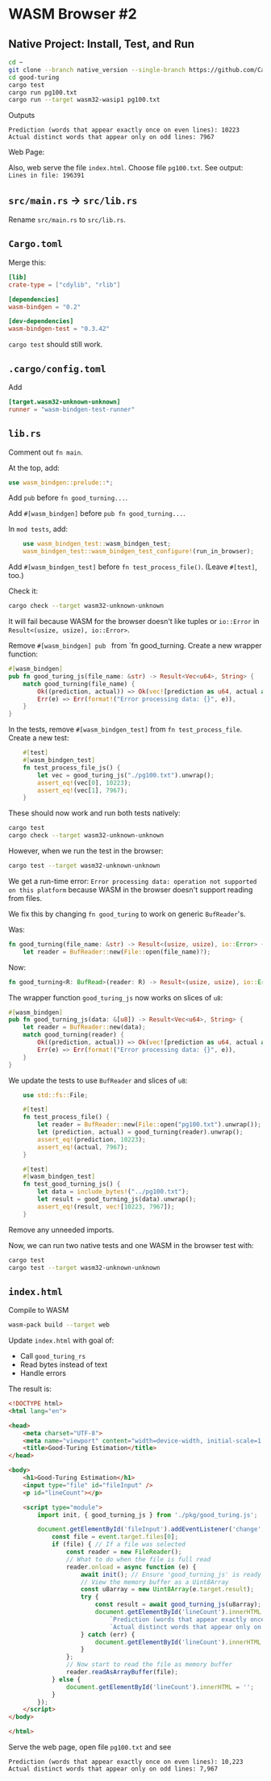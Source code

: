 # WASM Browser #2

## Native Project: Install, Test, and Run

```bash
cd ~
git clone --branch native_version --single-branch https://github.com/CarlKCarlK/rustconf24-good-turing.git good-turing
cd good-turing
cargo test
cargo run pg100.txt
cargo run --target wasm32-wasip1 pg100.txt
```

Outputs

```text
Prediction (words that appear exactly once on even lines): 10223
Actual distinct words that appear only on odd lines: 7967
```

Web Page:

Also, web serve the file `index.html`. Choose file `pg100.txt`. See output: `Lines in file: 196391`

## `src/main.rs` → `src/lib.rs`

Rename `src/main.rs` to `src/lib.rs`.

## `Cargo.toml`

Merge this:

```toml
[lib]
crate-type = ["cdylib", "rlib"]

[dependencies]
wasm-bindgen = "0.2"

[dev-dependencies]
wasm-bindgen-test = "0.3.42"
```

`cargo test` should still work.

## `.cargo/config.toml`

Add

```toml
[target.wasm32-unknown-unknown]
runner = "wasm-bindgen-test-runner"
```


## `lib.rs`

Comment out `fn main`.

At the top, add:

```rust
use wasm_bindgen::prelude::*;
```

Add `pub` before `fn good_turning...`.

Add `#[wasm_bindgen]` before `pub fn good_turning...`.

In `mod tests`, add:

```rust
    use wasm_bindgen_test::wasm_bindgen_test;
    wasm_bindgen_test::wasm_bindgen_test_configure!(run_in_browser);
```

Add `#[wasm_bindgen_test]` before `fn test_process_file()`. (Leave `#[test]`, too.)

Check it:

```bash
cargo check --target wasm32-unknown-unknown
```

It will fail because WASM for the browser doesn't like tuples or `io::Error`
in `Result<(usize, usize), io::Error>`.

Remove `#[wasm_bindgen] pub ` from `fn good_turning. Create a new wrapper function:

```rust
#[wasm_bindgen]
pub fn good_turing_js(file_name: &str) -> Result<Vec<u64>, String> {
    match good_turning(file_name) {
        Ok((prediction, actual)) => Ok(vec![prediction as u64, actual as u64]),
        Err(e) => Err(format!("Error processing data: {}", e)),
    }
}
```

In the tests, remove `#[wasm_bindgen_test]` from `fn test_process_file`. Create a new test:

```rust
    #[test]
    #[wasm_bindgen_test]
    fn test_process_file_js() {
        let vec = good_turing_js("./pg100.txt").unwrap();
        assert_eq!(vec[0], 10223);
        assert_eq!(vec[1], 7967);
    }
```

These should now work and run both tests natively:

```bash
cargo test
cargo check --target wasm32-unknown-unknown
```

However, when we run the test in the browser:

```bash
cargo test --target wasm32-unknown-unknown
```

We get a run-time error: `Error processing data: operation not supported on this platform` because
WASM in the browser doesn't support reading from files.

We fix this by changing `fn good_turing` to work on generic `BufReader`'s.

Was:

```rust
fn good_turning(file_name: &str) -> Result<(usize, usize), io::Error> {
    let reader = BufReader::new(File::open(file_name)?);
```

Now:

```rust
fn good_turning<R: BufRead>(reader: R) -> Result<(usize, usize), io::Error> {
```

The wrapper function `good_turing_js` now works on slices of `u8`:

```rust
#[wasm_bindgen]
pub fn good_turning_js(data: &[u8]) -> Result<Vec<u64>, String> {
    let reader = BufReader::new(data);
    match good_turning(reader) {
        Ok((prediction, actual)) => Ok(vec![prediction as u64, actual as u64]),
        Err(e) => Err(format!("Error processing data: {}", e)),
    }
}
```

We update the tests to use `BufReader` and slices of `u8`:

```rust
    use std::fs::File;

    #[test]
    fn test_process_file() {
        let reader = BufReader::new(File::open("pg100.txt").unwrap());
        let (prediction, actual) = good_turning(reader).unwrap();
        assert_eq!(prediction, 10223);
        assert_eq!(actual, 7967);
    }

    #[test]
    #[wasm_bindgen_test]
    fn test_good_turning_js() {
        let data = include_bytes!("../pg100.txt");
        let result = good_turning_js(data).unwrap();
        assert_eq!(result, vec![10223, 7967]);
    }
```

Remove any unneeded imports.

Now, we can run two native tests and one WASM in the browser test with:

```bash
cargo test
cargo test --target wasm32-unknown-unknown
```

## `index.html`

Compile to WASM

```bash
wasm-pack build --target web
```

Update `index.html` with goal of:

* Call `good_turing_rs`
* Read bytes instead of text
* Handle errors

The result is:

```html
<!DOCTYPE html>
<html lang="en">

<head>
    <meta charset="UTF-8">
    <meta name="viewport" content="width=device-width, initial-scale=1.0">
    <title>Good-Turing Estimation</title>
</head>

<body>
    <h1>Good-Turing Estimation</h1>
    <input type="file" id="fileInput" />
    <p id="lineCount"></p>

    <script type="module">
        import init, { good_turning_js } from './pkg/good_turing.js';

        document.getElementById('fileInput').addEventListener('change', function (event) {
            const file = event.target.files[0];
            if (file) { // If a file was selected
                const reader = new FileReader();
                // What to do when the file is full read
                reader.onload = async function (e) {
                    await init(); // Ensure 'good_turning_js' is ready
                    // View the memory buffer as a Uint8Array
                    const u8array = new Uint8Array(e.target.result);
                    try {
                        const result = await good_turning_js(u8array);
                        document.getElementById('lineCount').innerHTML =
                            `Prediction (words that appear exactly once on even lines): ${result[0].toLocaleString()}<br>` +
                            `Actual distinct words that appear only on odd lines: ${result[1].toLocaleString()}`;
                    } catch (err) {
                        document.getElementById('lineCount').innerHTML = `Error: ${err}`;
                    }
                };
                // Now start to read the file as memory buffer
                reader.readAsArrayBuffer(file);
            } else {
                document.getElementById('lineCount').innerHTML = '';
            }
        });
    </script>
</body>

</html>
```

Serve the web page, open file `pg100.txt` and see

```text
Prediction (words that appear exactly once on even lines): 10,223
Actual distinct words that appear only on odd lines: 7,967
```
